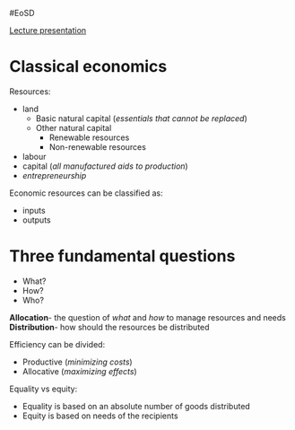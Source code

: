 #EoSD 

[Lecture presentation](https://platforma.polsl.pl/rau2/mod/resource/view.php?id=48638)

# Classical economics
Resources:
- land
	- Basic natural capital (*essentials that cannot be replaced*)
	- Other natural capital
		- Renewable resources
		- Non-renewable resources
- labour
- capital (*all manufactured aids to production*)
- *entrepreneurship*

Economic resources can be classified as:
- inputs
- outputs

# Three fundamental questions
- What?
- How?
- Who?

**Allocation**- the question of *what* and *how* to manage resources and needs
**Distribution**- how should the resources be distributed

Efficiency can be divided:
- Productive (*minimizing costs*)
- Allocative (*maximizing effects*)

Equality vs equity:
- Equality is based on an absolute number of goods distributed
- Equity is based on needs of the recipients
